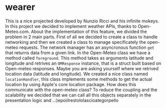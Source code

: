 # wearer
This is a nice projected developed by Nunzio Ricci and his infinite mokeys.
In this project we decided to implement weather APIs, thanks to Open-Meteo.com. About the implementation of this feature, we divided the problem in 2 main parts. First of all we decided to create a class to handle networking and then we created a class to manage specificately the open-meteo requests.
The network manager has an asyncronous function `get` that returns data from a given link. In the Open-Meteo class we have a method called `foreground`. This method takes as arguments latitude and longitude and retrives an `OMResponse` instance, that is a struct built based on Open-meteo responses.
Maybe you are asking yourself where we retrived location data (latitude and longitude). We created a nice class named `locationHandler`, this class implements some methods to get the actual location by using Apple's core location package. How does this communicate with the open-meteo class? To reduce the coupling and the scalability we decided that we can call all this objects separately in the presentation logic and 
..:)epoiilrestololascioategorpello 
